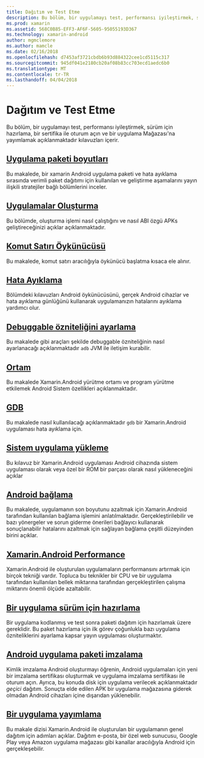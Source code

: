 ```yaml
---
title: Dağıtım ve Test Etme
description: Bu bölüm, bir uygulamayı test, performansı iyileştirmek, sürüm için hazırlama, bir sertifika ile oturum açın ve bir uygulama Mağazası'na yayımlamak açıklanmaktadır kılavuzları içerir.
ms.prod: xamarin
ms.assetid: 568C0B85-EFF3-AF6F-5605-95055193D367
ms.technology: xamarin-android
author: mgmclemore
ms.author: mamcle
ms.date: 02/16/2018
ms.openlocfilehash: d7453af3721cbdb6b93d884322cee1cd5115c317
ms.sourcegitcommit: 945df041e2180cb20af08b83cc703ecd1aedc6b0
ms.translationtype: MT
ms.contentlocale: tr-TR
ms.lasthandoff: 04/04/2018
---
```

# <a name="deployment-and-testing"></a>Dağıtım ve Test Etme

Bu bölüm, bir uygulamayı test, performansı iyileştirmek, sürüm için hazırlama, bir sertifika ile oturum açın ve bir uygulama Mağazası'na yayımlamak açıklanmaktadır kılavuzları içerir.


##  <a name="application-package-sizesapp-package-sizemd"></a>[Uygulama paketi boyutları](app-package-size.md)

Bu makalede, bir xamarin Android uygulama paketi ve hata ayıklama sırasında verimli paket dağıtımı için kullanılan ve geliştirme aşamalarını yayın ilişkili stratejiler bağlı bölümlerini inceler.

##  <a name="building-appsbuilding-appsindexmd"></a>[Uygulamalar Oluşturma](building-apps/index.md)

Bu bölümde, oluşturma işlemi nasıl çalıştığını ve nasıl ABI özgü APKs geliştireceğinizi açıklar açıklanmaktadır.

##  <a name="command-line-emulatorcommand-line-emulatormd"></a>[Komut Satırı Öykünücüsü](command-line-emulator.md)

Bu makalede, komut satırı aracılığıyla öykünücü başlatma kısaca ele alınır.

## <a name="debuggingandroiddeploy-testdebuggingindexmd"></a>[Hata Ayıklama](~/android/deploy-test/debugging/index.md)

Bölümdeki kılavuzları Android öykünücüsünü, gerçek Android cihazlar ve hata ayıklama günlüğünü kullanarak uygulamanızın hatalarını ayıklama yardımcı olur.

##  <a name="setting-the-debuggable-attributeandroiddeploy-testdebuggable-attributemd"></a>[Debuggable özniteliğini ayarlama](~/android/deploy-test/debuggable-attribute.md)

Bu makalede gibi araçları şekilde debuggable özniteliğinin nasıl ayarlanacağı açıklanmaktadır `adb` JVM ile iletişim kurabilir.

##  <a name="environmentenvironmentmd"></a>[Ortam](environment.md)

Bu makalede Xamarin.Android yürütme ortamı ve program yürütme etkilemek Android Sistem özellikleri açıklanmaktadır.

##  <a name="gdbgdbmd"></a>[GDB](gdb.md)

Bu makalede nasıl kullanılacağı açıklanmaktadır `gdb` bir Xamarin.Android uygulaması hata ayıklama için.

##  <a name="installing-a-system-appinstall-system-appmd"></a>[Sistem uygulama yükleme](install-system-app.md)

Bu kılavuz bir Xamarin.Android uygulaması Android cihazında sistem uygulaması olarak veya özel bir ROM bir parçası olarak nasıl yükleneceğini açıklar

##  <a name="linking-on-androidlinkermd"></a>[Android bağlama](linker.md)

Bu makalede, uygulamanın son boyutunu azaltmak için Xamarin.Android tarafından kullanılan bağlama işlemini anlatılmaktadır. Gerçekleştirilebilir ve bazı yönergeler ve sorun giderme önerileri bağlayıcı kullanarak sonuçlanabilir hatalarını azaltmak için sağlayan bağlama çeşitli düzeyinden birini açıklar.

## <a name="xamarinandroid-performanceandroiddeploy-testperformancemd"></a>[Xamarin.Android Performance](~/android/deploy-test/performance.md)

Xamarin.Android ile oluşturulan uygulamaların performansını artırmak için birçok tekniği vardır. Topluca bu teknikler bir CPU ve bir uygulama tarafından kullanılan bellek miktarına tarafından gerçekleştirilen çalışma miktarını önemli ölçüde azaltabilir.

## <a name="preparing-an-application-for-releaseandroiddeploy-testrelease-prepindexmd"></a>[Bir uygulama sürüm için hazırlama](~/android/deploy-test/release-prep/index.md)

Bir uygulama kodlanmış ve test sonra paketi dağıtım için hazırlamak üzere gereklidir. Bu paket hazırlama için ilk görev çoğunlukla bazı uygulama özniteliklerini ayarlama kapsar yayın uygulaması oluşturmaktır.

## <a name="signing-the-android-application-packageandroiddeploy-testsigningindexmd"></a>[Android uygulama paketi imzalama](~/android/deploy-test/signing/index.md)

Kimlik imzalama Android oluşturmayı öğrenin, Android uygulamaları için yeni bir imzalama sertifikası oluşturmak ve uygulama imzalama sertifikası ile oturum açın. Ayrıca, bu konuda disk için uygulama verilecek açıklanmaktadır *geçici* dağıtım. Sonuçta elde edilen APK bir uygulama mağazasına giderek olmadan Android cihazları içine dışarıdan yüklenebilir.

## <a name="publishing-an-applicationandroiddeploy-testpublishingindexmd"></a>[Bir uygulama yayımlama](~/android/deploy-test/publishing/index.md)

Bu makale dizisi Xamarin.Android ile oluşturulan bir uygulamanın genel dağıtım için adımları açıklar. Dağıtım e-posta, bir özel web sunucusu, Google Play veya Amazon uygulama mağazası gibi kanallar aracılığıyla Android için gerçekleşebilir.
